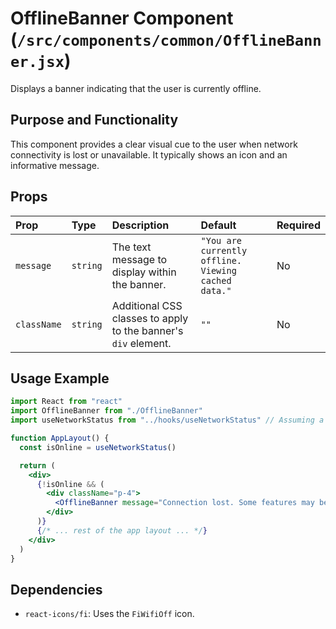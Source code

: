 # OfflineBanner Component (`/src/components/common/OfflineBanner.jsx`)

Displays a banner indicating that the user is currently offline.

## Purpose and Functionality

This component provides a clear visual cue to the user when network connectivity is lost or unavailable. It typically shows an icon and an informative message.

## Props

| Prop        | Type     | Description                                                    | Default                                             | Required |
| :---------- | :------- | :------------------------------------------------------------- | :-------------------------------------------------- | :------- |
| `message`   | `string` | The text message to display within the banner.                 | `"You are currently offline. Viewing cached data."` | No       |
| `className` | `string` | Additional CSS classes to apply to the banner's `div` element. | `""`                                                | No       |

## Usage Example

```jsx
import React from "react"
import OfflineBanner from "./OfflineBanner"
import useNetworkStatus from "../hooks/useNetworkStatus" // Assuming a custom hook

function AppLayout() {
  const isOnline = useNetworkStatus()

  return (
    <div>
      {!isOnline && (
        <div className="p-4">
          <OfflineBanner message="Connection lost. Some features may be unavailable." />
        </div>
      )}
      {/* ... rest of the app layout ... */}
    </div>
  )
}
```

## Dependencies

- `react-icons/fi`: Uses the `FiWifiOff` icon.
